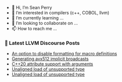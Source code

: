 - 👋 Hi, I’m Sean Perry
- 👀 I’m interested in compilers (c++, COBOL, llvm)
- 🌱 I’m currently learning ...
- 💞️ I’m looking to collaborate on ...
- 📫 How to reach me ...

<!---
s66perry/s66perry is a ✨ special ✨ repository because its `README.md` (this file) appears on your GitHub profile.
You can click the Preview link to take a look at your changes.
--->
### 📕 Latest LLVM Discourse Posts

<!-- DISCOURSE-LLVM:START -->
- [An option to disable formatting for macro definitions](https://discourse.llvm.org/t/an-option-to-disable-formatting-for-macro-definitions/73752#post_4)
- [Generating avx512 implicit broadcasts](https://discourse.llvm.org/t/generating-avx512-implicit-broadcasts/74421#post_3)
- [C++20 attribute support with arguments](https://discourse.llvm.org/t/c-20-attribute-support-with-arguments/74472#post_1)
- [Unaligned load of unsupported type](https://discourse.llvm.org/t/unaligned-load-of-unsupported-type/74321#post_20)
- [Unaligned load of unsupported type](https://discourse.llvm.org/t/unaligned-load-of-unsupported-type/74321#post_19)
<!-- DISCOURSE-LLVM:END -->
